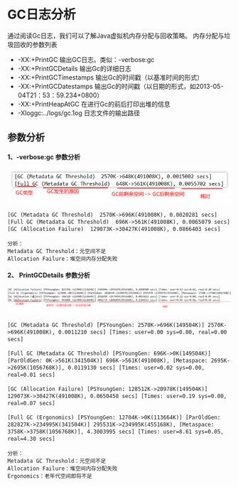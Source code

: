 # GC日志分析

通过阅读Gc日志，我们可以了解Java虚拟机内存分配与回收策略。 内存分配与垃圾回收的参数列表

-   -XX:+PrintGC  输出GC日志。类似：-verbose:gc
-   -XX:+PrintGCDetails  输出Gc的详细日志
-   -XX:+PrintGCTimestamps   输出Gc的时间戳（以基准时间的形式）
-   -XX:+PrintGCDatestamps  输出Gc的时间戳（以日期的形式，如2013-05-04T21：53：59.234+0800）
-   -XX:+PrintHeapAtGC  在进行Gc的前后打印出堆的信息
-   -Xloggc:../logs/gc.1og  日志文件的输出路径



## 参数分析

#### 1、-verbose:gc 参数分析

![image-20200928210724526](_images/image-20200928210724526.png)

```
[GC (Metadata GC Threshold)  2570K->696K(491008K), 0.0020281 secs]
[Full GC (Metadata GC Threshold)  696K->561K(491008K), 0.0065079 secs]
[GC (Allocation Failure)  129073K->30427K(491008K), 0.0866403 secs]

分析：
Metadata GC Threshold：元空间不足
Allocation Failure：堆空间内存分配失败
```

#### 2、 PrintGCDetails 参数分析

![image-20200928212653268](_images/image-20200928212653268.png)

```
[GC (Metadata GC Threshold) [PSYoungGen: 2570K->696K(149504K)] 2570K->696K(491008K), 0.0011210 secs] [Times: user=0.00 sys=0.00, real=0.00 secs] 

[Full GC (Metadata GC Threshold) [PSYoungGen: 696K->0K(149504K)] [ParOldGen: 0K->561K(341504K)] 696K->561K(491008K), [Metaspace: 2695K->2695K(1056768K)], 0.0119130 secs] [Times: user=0.02 sys=0.00, real=0.01 secs] 

[GC (Allocation Failure) [PSYoungGen: 128512K->20978K(149504K)] 129073K->30427K(491008K), 0.0650458 secs] [Times: user=0.19 sys=0.00, real=0.07 secs] 

[Full GC (Ergonomics) [PSYoungGen: 12704K->0K(113664K)] [ParOldGen: 282827K->234995K(341504K)] 295531K->234995K(455168K), [Metaspace: 3758K->3758K(1056768K)], 4.3003995 secs] [Times: user=8.61 sys=0.05, real=4.30 secs] 

分析：
Metadata GC Threshold：元空间不足
Allocation Failure：堆空间内存分配失败
Ergonomics：老年代空间即将不足
```

